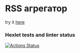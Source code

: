 # RSS агрегатор

try it [here](https://kmr-rss.vercel.app/)


### Hexlet tests and linter status

[![Actions Status](https://github.com/komAr971/frontend-project-11/actions/workflows/hexlet-check.yml/badge.svg)](https://github.com/komAr971/frontend-project-11/actions)

